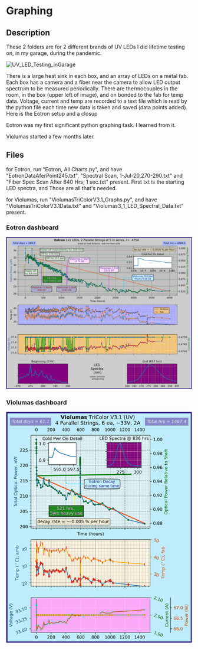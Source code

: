 # Graphing
## Description
These 2 folders are for 2 different brands of UV LEDs I did lifetime testing on, in my garage, during the pandemic.

![UV_LED_Testing_inGarage](https://github.com/SteveSwihart/Graphing/assets/26351884/48d44ff4-9aec-4f3f-8087-1bf6ec908dc6)

There is a large heat sink in each box, and an array of LEDs on a metal fab. Each box has a camera and a fiber near the camera to allow LED output spectrum to be measured periodically. There are thermocouples in the room, in the box (upper left of image), and on bonded to the fab for temp data. Voltage, current and temp are recorded to a text file which is read by the python file each time new data is taken and saved (data points added). Here is the Eotron setup and a closup

Eotron was my first significant python graphing task. I learned from it.

Violumas started a few months later.

## Files
for Eotron, run "Eotron, All Charts.py", and have "EotronDataAferPoint245.txt", "Spectral Scan, 1-Jul-20,270-290.txt" and "Fiber Spec Scan After 640 Hrs, 1 sec.txt" present. First txt is the starting LED spectra, and Those are all that's needed.

for Violumas, run "ViolumasTriColorV3.1_Graphs.py", and have "ViolumasTriColorV3.1Data.txt" and "Violumas3_1_LED_Spectral_Data.txt" present.


### Eotron dashboard
![Graph image](https://github.com/SteveSwihart/Graphing/blob/master/EotronUV_LEDs/Eotron%20Graphs%20as%20of%204005%20hrs.png)

### Violumas dashboard
![Graph image](https://github.com/SteveSwihart/Graphing/blob/master/ViolumasUV_LEDs/Violumas%203.1%20Tri%20Color%20Plots%20%40%201467%20hrs.png)
